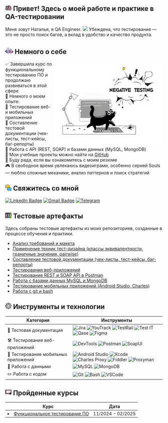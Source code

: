 
<h2><img width="4%" src="https://github.com/TaranenkoNatalia/TaranenkoNatalia/blob/main/attachments/ladybug.png"> Привет! Здесь о моей работе и практике в QA-тестировании </h2>
<p>Меня зовут Наталья, я QA Engineer. <img src="https://media.giphy.com/media/WUlplcMpOCEmTGBtBW/giphy.gif" width="30">    
Убеждена, что тестирование — это не просто поиск багов, а вклад в удобство и качество продукта.</p> 

### <h2> <img width="5%" src="https://github.com/TaranenkoNatalia/TaranenkoNatalia/blob/main/attachments/coffee.png">   Немного о себе</h2>
<img align="right" src="https://github.com/TaranenkoNatalia/TaranenkoNatalia/blob/main/attachments/negativetesting.png" width="350"> 

✅ Завершила курс по функциональному тестированию ПО и продолжаю развиваться в этой сфере   
📌 Немного о моем опыте:   
🔹 Тестирование веб- и мобильных приложений  
🔹 Составление тестовой документации (чек-листы, тест-кейсы, баг-репорты)   
🔹 Работа с API (REST, SOAP) и базами данных (MySQL, MongoDB)  
📂 Мои учебные проекты можно найти на <a href="https://github.com/TaranenkoNatalia?tab=repositories">GitHub</a>  
📄 Буду рада, если вы ознакомитесь с моим резюме  
🎮  В свободное время увлекаюсь видеоиграми, особенно серией Souls — люблю сложные механики, анализ паттернов и поиск стратегий 

### <h2> <img width="4%" src="https://github.com/TaranenkoNatalia/TaranenkoNatalia/blob/main/attachments/chat.png">  Свяжитесь со мной</h2>
[![LinkedIn Badge](https://img.shields.io/badge/-linkedin-blue?style=flat&logo=LinkedIn&logoColor=white)](https://www.linkedin.com/in/nataliataranenko/)
[![Gmail Badge](https://img.shields.io/badge/-Gmail-red?style=flat&logo=Gmail&logoColor=white)](mailto:nataliataranenko.work@gmail.com) [![Telegram](https://img.shields.io/badge/-Telegram-blue?style=flat&logo=telegram&logoColor=white)](https://t.me/natalkoos)

### <h2> <img width="4%" src="https://github.com/TaranenkoNatalia/TaranenkoNatalia/blob/main/attachments/archives.png">   Тестовые артефакты</h2>

Здесь собраны тестовые артефакты из моих репозиториев, созданные в процессе обучения и практики.
<p> 
 <ul>
<li>  <a href="https://github.com/TaranenkoNatalia/theory">Анализ требований и макета</a>  </li>
<li>  <a href="https://github.com/TaranenkoNatalia/design">Применение техник тест-дизайна (классы эквивалентности, граничные значения, pairwise)</a>  </li>
<li>  <a href="https://github.com/TaranenkoNatalia/docs">Составление тестовой документации (чек-листы, тест-кейсы, баг-репорты)</a>  </li>
<li>  <a href="https://github.com/TaranenkoNatalia/web">Тестирования веб-приложений</a>  </li>
<li>  <a href="https://github.com/TaranenkoNatalia/api">Тестирование REST и SOAP API в Postman </a>   </li>
<li> <a href="https://github.com/TaranenkoNatalia/database">Работа с базами данных MySQL и MongoDB</a>   </li>
<li>  <a href="https://github.com/TaranenkoNatalia/mobile"> Тестирование мобильных приложений (Android Studio, Charles)</a>   </li>
<li> <a href="https://github.com/TaranenkoNatalia/git_bash">Работа с git и bash</a>  </li>
</ul>
</p>

### <h2> <img width="4%" src="https://github.com/TaranenkoNatalia/TaranenkoNatalia/blob/main/attachments/cogwheel.png">   Инструменты и технологии</h2>

| Категория | Инструменты |
|-----------|------------|
| 📄 Тестовая документация | ![Jira](https://img.shields.io/badge/-Jira-0052CC?style=flat-square&logo=jira&logoColor=white) ![YouTrack](https://img.shields.io/badge/-YouTrack-CC317C?style=flat-square&logo=youtrack&logoColor=white) ![TestRail](https://img.shields.io/badge/-TestRail-00A300?style=flat-square) ![Test IT](https://img.shields.io/badge/-Test_IT-0052CC?style=flat-square&color=0052CC&logoColor=white) ![Qase](https://img.shields.io/badge/-Qase-232F3E?style=flat-square) ![Figma](https://img.shields.io/badge/-Figma-F24E1E?style=flat-square&logo=figma&logoColor=white) |
| 🛠 Тестирование веб-приложений | ![DevTools](https://img.shields.io/badge/-DevTools-4285F4?style=flat-square&logo=googlechrome&logoColor=white) ![Postman](https://img.shields.io/badge/-Postman-FF6C37?style=flat-square&logo=postman&logoColor=white) ![SoapUI](https://img.shields.io/badge/-SoapUI-6DB33F?style=flat-square) |
| 📱 Тестирование мобильных приложений | ![Android Studio](https://img.shields.io/badge/-Android_Studio-3DDC84?style=flat-square&logo=androidstudio&logoColor=white) ![Xcode](https://img.shields.io/badge/-Xcode-1575F9?style=flat-square&logo=xcode&logoColor=white) ![Charles Proxy](https://img.shields.io/badge/-Charles_Proxy-555555?style=flat-square) ![Fiddler](https://img.shields.io/badge/-Fiddler-008000?style=flat-square) ![Proxyman](https://img.shields.io/badge/-Proxyman-6E5494?style=flat-square) |
| 💾 Работа с данными | ![MySQL](https://img.shields.io/badge/-MySQL-4479A1?style=flat-square&logo=mysql&logoColor=white) ![MongoDB](https://img.shields.io/badge/-MongoDB-47A248?style=flat-square&logo=mongodb&logoColor=white) |
| ✏️ Работа с кодом | ![Git](https://img.shields.io/badge/-Git-F05032?style=flat-square&logo=git&logoColor=white) ![Bash](https://img.shields.io/badge/-Bash-4EAA25?style=flat-square&logo=gnubash&logoColor=white) ![VSCode](https://img.shields.io/badge/-VS_Code-007ACC?style=flat-square&logo=visualstudiocode&logoColor=white) |

### <h2> <img width="4%" src="https://github.com/TaranenkoNatalia/TaranenkoNatalia/blob/main/attachments/certification.png">   Пройденные курсы</h2>

| Курс                                                            | Дата              |
| ----------------------------------------------------------------| :---------------: |
|<li>  <a href="https://rusau.net/qa-from-scratch">Функциональное тестирование ПО</li> | 11/2024 - 02/2025 |




